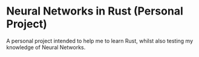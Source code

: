# Neural Networks in Rust (Personal Project)

A personal project intended to help me to learn Rust, whilst also testing my knowledge of Neural Networks.
